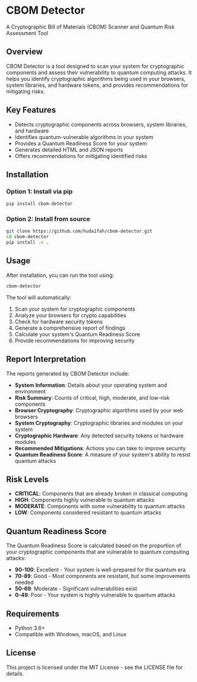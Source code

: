 # CBOM Detector

A Cryptographic Bill of Materials (CBOM) Scanner and Quantum Risk Assessment Tool

## Overview

CBOM Detector is a tool designed to scan your system for cryptographic components and assess their vulnerability to quantum computing attacks. It helps you identify cryptographic algorithms being used in your browsers, system libraries, and hardware tokens, and provides recommendations for mitigating risks.

## Key Features

- Detects cryptographic components across browsers, system libraries, and hardware
- Identifies quantum-vulnerable algorithms in your system
- Provides a Quantum Readiness Score for your system
- Generates detailed HTML and JSON reports
- Offers recommendations for mitigating identified risks

## Installation

### Option 1: Install via pip

```bash
pip install cbom-detector
```

### Option 2: Install from source

```bash
git clone https://github.com/huda1fah/cbom-detector.git
cd cbom-detector
pip install -e .
```

## Usage

After installation, you can run the tool using:

```bash
cbom-detector
```

The tool will automatically:
1. Scan your system for cryptographic components
2. Analyze your browsers for crypto capabilities
3. Check for hardware security tokens
4. Generate a comprehensive report of findings
5. Calculate your system's Quantum Readiness Score
6. Provide recommendations for improving security

## Report Interpretation

The reports generated by CBOM Detector include:

- **System Information**: Details about your operating system and environment
- **Risk Summary**: Counts of critical, high, moderate, and low-risk components
- **Browser Cryptography**: Cryptographic algorithms used by your web browsers
- **System Cryptography**: Cryptographic libraries and modules on your system
- **Cryptographic Hardware**: Any detected security tokens or hardware modules
- **Recommended Mitigations**: Actions you can take to improve security
- **Quantum Readiness Score**: A measure of your system's ability to resist quantum attacks

## Risk Levels

- **CRITICAL**: Components that are already broken in classical computing
- **HIGH**: Components highly vulnerable to quantum attacks
- **MODERATE**: Components with some vulnerability to quantum attacks
- **LOW**: Components considered resistant to quantum attacks

## Quantum Readiness Score

The Quantum Readiness Score is calculated based on the proportion of your cryptographic components that are vulnerable to quantum computing attacks:

- **90-100**: Excellent - Your system is well-prepared for the quantum era
- **70-89**: Good - Most components are resistant, but some improvements needed
- **50-69**: Moderate - Significant vulnerabilities exist
- **0-49**: Poor - Your system is highly vulnerable to quantum attacks

## Requirements

- Python 3.6+
- Compatible with Windows, macOS, and Linux

## License

This project is licensed under the MIT License - see the LICENSE file for details.
